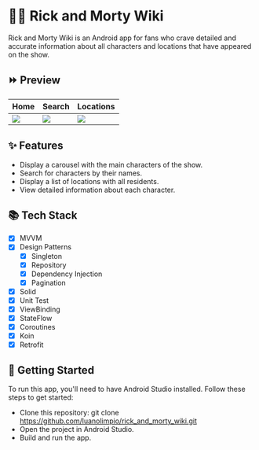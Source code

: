 # 👴👦 Rick and Morty Wiki

Rick and Morty Wiki is an Android app for fans who crave detailed and accurate information about all characters and locations that have appeared on the show.

## ⏩ Preview

Home  | Search | Locations
------------- | ------------- | -------------
![](https://github.com/luanolimpio/rick_and_morty_wiki/blob/main/assets/preview/home.gif?raw=true) | ![](https://github.com/luanolimpio/rick_and_morty_wiki/blob/main/assets/preview/search.gif?raw=true) | ![](https://github.com/luanolimpio/rick_and_morty_wiki/blob/main/assets/preview/location.gif?raw=true)

## ✨ Features
 - Display a carousel with the main characters of the show.
 - Search for characters by their names.
 - Display a list of locations with all residents.
 - View detailed information about each character.

## 📚 Tech Stack

- [X] MVVM
- [X] Design Patterns
    - [X] Singleton
    - [X] Repository
    - [X] Dependency Injection
    - [X] Pagination 
- [X] Solid
- [X] Unit Test
- [X] ViewBinding
- [X] StateFlow
- [X] Coroutines
- [X] Koin 
- [X] Retrofit

## 🚀 Getting Started

To run this app, you'll need to have Android Studio installed. Follow these steps to get started:

 - Clone this repository: git clone https://github.com/luanolimpio/rick_and_morty_wiki.git
 - Open the project in Android Studio.
 - Build and run the app.

